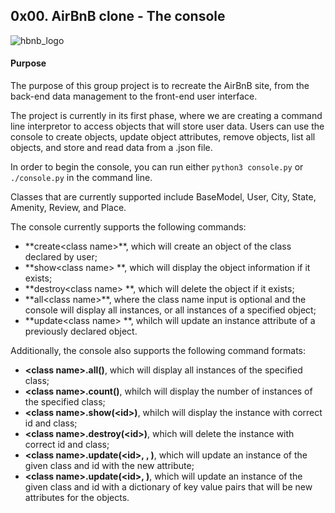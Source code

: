 ## 0x00. AirBnB clone - The console
![hbnb_logo](https://github.com/EndrisMoh/AirBnB_clone/tree/master/image/hbnb_logo.png)
#### Purpose
The purpose of this group  project is to recreate the AirBnB site, from the back-end data management to the front-end user interface.

The project is currently in its first phase, where we are creating a command line interpretor to access objects that will store user data. Users can use the console to create objects, update object attributes, remove objects, list all objects, and store and read data from a .json file.

In order to begin the console, you can run either `python3 console.py` or `./console.py` in the command line.

Classes that are currently supported include BaseModel, User, City, State, Amenity, Review, and Place.

The console currently supports the following commands:

+ **create\<class name>\**, which will create an object of the class declared by user;
+ **show\<class name> <id>\**, which will display the object information if it exists;
+ **destroy\<class name> <id>\**, which will delete the object if it exists;
+ **all\<class name>\**, where the class name input is optional and the console will display all instances, or all instances of a specified object;
+ **update\<class name> <id> <attribute name> <attribute value>\**, whilch will update an instance attribute of a previously declared object.


Additionally, the console also supports the following command formats:

+ **\<class name>\.all()**, which will display all instances of the specified class;
+ **\<class name>\.count()**, whilch will display the number of instances of the specified class;
+ **\<class name>\.show(\<id>\)**, whilch will display the instance with correct id and class;
+ **\<class name>\.destroy(\<id>\)**, which will delete the instance with correct id and class;
+ **\<class name>\.update(\<id>, <attribute name>, <attribute value>\)**, which will update an instance of the given class and id with the new attribute;
+ **\<class name>\.update(\<id>, <dictionary representation>\)**, which will update an instance of the given class and id with a dictionary of key value pairs that will be new attributes for the objects.

